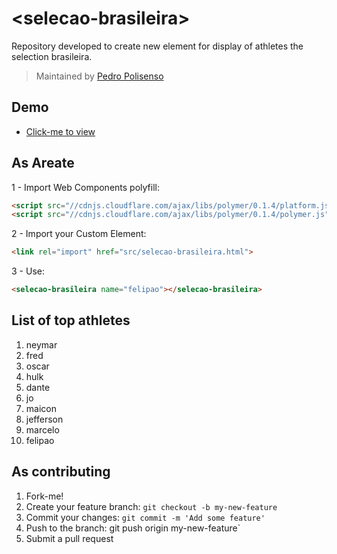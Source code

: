 # &lt;selecao-brasileira&gt;

Repository developed to create new element for display of athletes the selection brasileira.

> Maintained by [Pedro Polisenso](https://github.com/pedropolisenso)


## Demo

- [Click-me to view](http://pedropolisenso.github.io/selecao-brasileira/)

## As Areate

1 - Import Web Components polyfill:

```html
<script src="//cdnjs.cloudflare.com/ajax/libs/polymer/0.1.4/platform.js"></script>
<script src="//cdnjs.cloudflare.com/ajax/libs/polymer/0.1.4/polymer.js"></script>
```

2 - Import your Custom Element:

```html
<link rel="import" href="src/selecao-brasileira.html">
```

3 - Use:

```html
<selecao-brasileira name="felipao"></selecao-brasileira>
```


## List of top athletes

1. neymar
2. fred
3. oscar
4. hulk
5. dante
6. jo
7. maicon
8. jefferson
9. marcelo
10. felipao


## As contributing

1. Fork-me!
2. Create your feature branch: `git checkout -b my-new-feature`
3. Commit your changes: `git commit -m 'Add some feature'`
4. Push to the branch: git push origin my-new-feature`
5. Submit a pull request